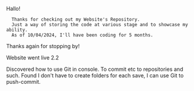 Hallo!

      Thanks for checking out my Website's Repository.
      Just a way of storing the code at various stage and to showcase my ability.
      As of 10/04/2024, I'll have been coding for 5 months.

Thanks again for stopping by!

Website went live 2.2

Discovered how to use Git in console. To commit etc to repositories and such. Found I don't have to create folders for each save, I can use Git to push-commit.
